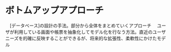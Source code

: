 # ボトムアップアプローチ
　[データベース]の設計の手法。部分から全体をまとめていくアプローチ
　ユーザが利用している画面や帳票を抽象化してモデル化を行なう方法。直近のユーザニーズを的確に反映することができるが、将来的な拡張性、柔軟性にかけたモデル
